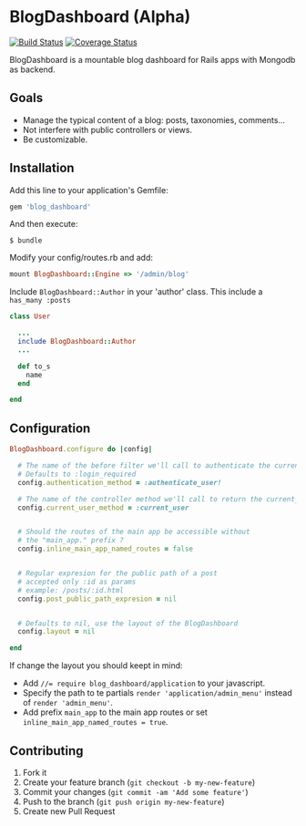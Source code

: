 # BlogDashboard (Alpha)

[![Build Status](https://travis-ci.org/fourmach/blog_dashboard.png?branch=master)](https://travis-ci.org/fourmach/blog_dashboard)
[![Coverage Status](https://coveralls.io/repos/fourmach/blog_dashboard/badge.png?branch=master)](https://coveralls.io/r/fourmach/blog_dashboard?branch=master)

BlogDashboard is a mountable blog dashboard for Rails apps with Mongodb as backend.

## Goals

  * Manage the typical content of a blog: posts, taxonomies, comments...
  * Not interfere with public controllers or views.
  * Be customizable.


## Installation

Add this line to your application's Gemfile:

``` ruby
gem 'blog_dashboard'
```


And then execute:

    $ bundle

Modify your config/routes.rb and add:

``` ruby
mount BlogDashboard::Engine => '/admin/blog'
```

Include `BlogDashboard::Author` in your 'author' class.
This include a `has_many :posts`

```ruby
class User

  ...
  include BlogDashboard::Author
  ...

  def to_s
    name
  end

end
```



## Configuration

```ruby
BlogDashboard.configure do |config|

  # The name of the before filter we'll call to authenticate the current user.
  # Defaults to :login_required
  config.authentication_method = :authenticate_user!

  # The name of the controller method we'll call to return the current_user.
  config.current_user_method = :current_user


  # Should the routes of the main app be accessible without
  # the "main_app." prefix ?
  config.inline_main_app_named_routes = false


  # Regular expresion for the public path of a post
  # accepted only :id as params
  # example: /posts/:id.html
  config.post_public_path_expresion = nil


  # Defaults to nil, use the layout of the BlogDashboard
  config.layout = nil

end
```

If change the layout you should keept in mind:

  * Add `//= require blog_dashboard/application` to your javascript.
  * Specify the path to te partials `render 'application/admin_menu'` instead of `render 'admin_menu'`.
  * Add prefix `main_app` to the main app routes or set `inline_main_app_named_routes = true`.


## Contributing

1. Fork it
2. Create your feature branch (`git checkout -b my-new-feature`)
3. Commit your changes (`git commit -am 'Add some feature'`)
4. Push to the branch (`git push origin my-new-feature`)
5. Create new Pull Request
